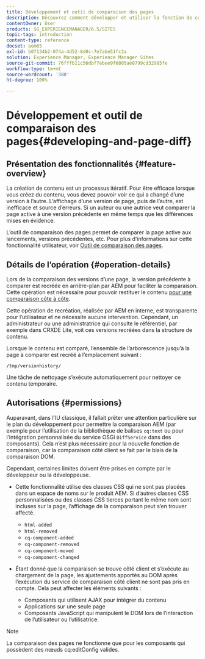 ```yaml
---
title: Développement et outil de comparaison des pages
description: Découvrez comment développer et utiliser la fonction de comparaison des pages dans Adobe Experience Manager.
contentOwner: User
products: SG_EXPERIENCEMANAGER/6.5/SITES
topic-tags: introduction
content-type: reference
docset: aem65
exl-id: b07134b2-074a-4d52-8d0c-7e7abe51fc3a
solution: Experience Manager, Experience Manager Sites
source-git-commit: 76fffb11c56dbf7ebee9f6805ae0799cd32985fe
workflow-type: tm+mt
source-wordcount: '380'
ht-degree: 100%

---
```


# Développement et outil de comparaison des pages{#developing-and-page-diff}

## Présentation des fonctionnalités {#feature-overview}

La création de contenu est un processus itératif. Pour être efficace lorsque vous créez du contenu, vous devez pouvoir voir ce qui a changé d’une version à l’autre. L’affichage d’une version de page, puis de l’autre, est inefficace et source d’erreurs. Si un auteur ou une autrice veut comparer la page active à une version précédente en même temps que les différences mises en évidence.

L’outil de comparaison des pages permet de comparer la page active aux lancements, versions précédentes, etc. Pour plus d’informations sur cette fonctionnalité utilisateur, voir [Outil de comparaison des pages](/help/sites-authoring/page-diff.md).

## Détails de l’opération {#operation-details}

Lors de la comparaison des versions d’une page, la version précédente à comparer est recréée en arrière-plan par AEM pour faciliter la comparaison. Cette opération est nécessaire pour pouvoir restituer le contenu [pour une comparaison côte à côte](/help/sites-developing/pagediff.md#operation-details).

Cette opération de recréation, réalisée par AEM en interne, est transparente pour l’utilisateur et ne nécessite aucune intervention. Cependant, un administrateur ou une administratrice qui consulte le référentiel, par exemple dans CRXDE Lite, voit ces versions recréées dans la structure de contenu.

Lorsque le contenu est comparé, l’ensemble de l’arborescence jusqu’à la page à comparer est recréé à l’emplacement suivant :

`/tmp/versionhistory/`

Une tâche de nettoyage s’exécute automatiquement pour nettoyer ce contenu temporaire.

## Autorisations {#permissions}

Auparavant, dans l’IU classique, il fallait prêter une attention particulière sur le plan du développement pour permettre la comparaison AEM (par exemple pour l’utilisation de la bibliothèque de balises `cq:text` ou pour l’intégration personnalisée du service OSGi `DiffService` dans des composants). Cela n’est plus nécessaire pour la nouvelle fonction de comparaison, car la comparaison côté client se fait par le biais de la comparaison DOM.

Cependant, certaines limites doivent être prises en compte par le développeur ou la développeuse.

* Cette fonctionnalité utilise des classes CSS qui ne sont pas placées dans un espace de noms sur le produit AEM. Si d’autres classes CSS personnalisées ou des classes CSS tierces portant le même nom sont incluses sur la page, l’affichage de la comparaison peut s’en trouver affecté.

   * `html-added`
   * `html-removed`
   * `cq-component-added`
   * `cq-component-removed`
   * `cq-component-moved`
   * `cq-component-changed`

* Étant donné que la comparaison se trouve côté client et s’exécute au chargement de la page, les ajustements apportés au DOM après l’exécution du service de comparaison côté client ne sont pas pris en compte. Cela peut affecter les éléments suivants :

   * Composants qui utilisent AJAX pour intégrer du contenu
   * Applications sur une seule page
   * Composants JavaScript qui manipulent le DOM lors de l’interaction de l’utilisateur ou l’utilisatrice.

>[!NOTE]
>
>La comparaison des pages ne fonctionne que pour les composants qui possèdent des nœuds cq:editConfig valides.

